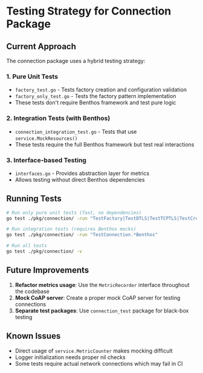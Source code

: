 # Testing Strategy for Connection Package

## Current Approach

The connection package uses a hybrid testing strategy:

### 1. Pure Unit Tests
- `factory_test.go` - Tests factory creation and configuration validation
- `factory_only_test.go` - Tests the factory pattern implementation
- These tests don't require Benthos framework and test pure logic

### 2. Integration Tests (with Benthos)
- `connection_integration_test.go` - Tests that use `service.MockResources()`
- These tests require the full Benthos framework but test real interactions

### 3. Interface-based Testing
- `interfaces.go` - Provides abstraction layer for metrics
- Allows testing without direct Benthos dependencies

## Running Tests

```bash
# Run only pure unit tests (fast, no dependencies)
go test ./pkg/connection/ -run "TestFactory|TestDTLS|TestTCPTLS|TestCreate"

# Run integration tests (requires Benthos mocks)
go test ./pkg/connection/ -run "TestConnection.*Benthos"

# Run all tests
go test ./pkg/connection/ -v
```

## Future Improvements

1. **Refactor metrics usage**: Use the `MetricRecorder` interface throughout the codebase
2. **Mock CoAP server**: Create a proper mock CoAP server for testing connections
3. **Separate test packages**: Use `connection_test` package for black-box testing

## Known Issues

- Direct usage of `service.MetricCounter` makes mocking difficult
- Logger initialization needs proper nil checks
- Some tests require actual network connections which may fail in CI